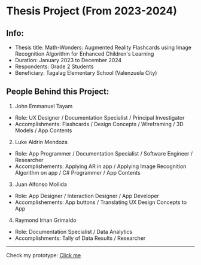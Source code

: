 # Thesis Project (From 2023-2024)
## Info:
- Thesis title: Math-Wonders: Augmented Reality Flashcards using Image Recognition Algorithm for Enhanced Children's Learning
- Duration: January 2023 to December 2024
- Respondents: Grade 2 Students
- Beneficiary: Tagalag Elementary School (Valenzuela City)

## People Behind this Project:
1. John Emmanuel Tayam
- Role: UX Designer / Documentation Specialist / Principal Investigator
- Accomplishments: Flashcards / Design Concepts / Wireframing / 3D Models / App Contents

2. Luke Aldrin Mendoza
- Role: App Programmer / Documentation Specialist / Software Engineer / Researcher
- Accomplishements: Applying AR in app / Applying Image Recognition Algorithm on app / C# Programmer / App Contents

3. Juan Alfonso Mollida
- Role: App Designer / Interaction Designer / App Developer
- Accomplishements: App buttons / Translating UX Design Concepts to App

4. Raymond Irhan Grimaldo
- Role: Documentation Specialist / Data Analytics
- Accomplishments: Tally of Data Results / Researcher
---
Check my prototype:
[Click me](https://drive.google.com/file/d/1QWMzd68s60ZssnuuCsKc-06u3KobvZim/view?usp=sharing)
